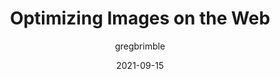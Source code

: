 ---
author: gregbrimble
date: 2021-09-15
permalink: false
publisher: cloudflare
tags:
  - images
  - performance
target_url: https://blog.cloudflare.com/optimizing-images/
title: Optimizing Images on the Web
---